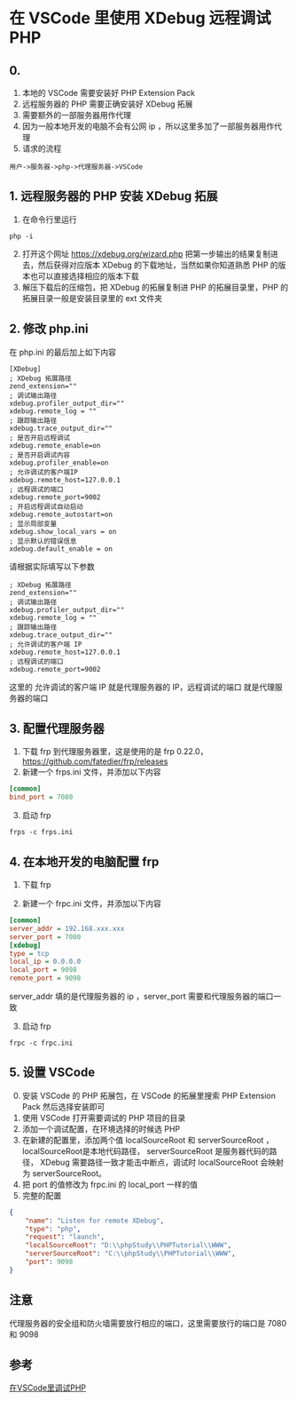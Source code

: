 # 在 VSCode 里使用 XDebug 远程调试 PHP

## 0.
1. 本地的 VSCode 需要安装好 PHP Extension Pack
2. 远程服务器的 PHP 需要正确安装好 XDebug 拓展
3. 需要额外的一部服务器用作代理
4. 因为一般本地开发的电脑不会有公网 ip ，所以这里多加了一部服务器用作代理
5. 请求的流程
```plaintext
用户->服务器->php->代理服务器->VSCode
```

## 1. 远程服务器的 PHP 安装 XDebug 拓展
1. 在命令行里运行
```plaintext
php -i
```
2. 打开这个网址 https://xdebug.org/wizard.php 把第一步输出的结果复制进去，然后获得对应版本 XDebug 的下载地址，当然如果你知道熟悉 PHP 的版本也可以直接选择相应的版本下载
3. 解压下载后的压缩包，把 XDebug 的拓展复制进 PHP 的拓展目录里，PHP 的拓展目录一般是安装目录里的 ext 文件夹

## 2. 修改 php.ini
在 php.ini 的最后加上如下内容
```plaintext
[XDebug]
; XDebug 拓展路径
zend_extension=""
; 调试输出路径
xdebug.profiler_output_dir=""
xdebug.remote_log = ""
; 跟踪输出路径
xdebug.trace_output_dir=""
; 是否开启远程调试
xdebug.remote_enable=on
; 是否开启调试内容
xdebug.profiler_enable=on
; 允许调试的客户端IP
xdebug.remote_host=127.0.0.1
; 远程调试的端口
xdebug.remote_port=9002
; 开启远程调试自动启动
xdebug.remote_autostart=on
; 显示局部变量
xdebug.show_local_vars = on
; 显示默认的错误信息
xdebug.default_enable = on
```
请根据实际填写以下参数
```plaintext
; XDebug 拓展路径
zend_extension=""
; 调试输出路径
xdebug.profiler_output_dir=""
xdebug.remote_log = ""
; 跟踪输出路径
xdebug.trace_output_dir=""
; 允许调试的客户端 IP
xdebug.remote_host=127.0.0.1
; 远程调试的端口
xdebug.remote_port=9002
```
这里的 允许调试的客户端 IP 就是代理服务器的 IP，远程调试的端口 就是代理服务器的端口

## 3. 配置代理服务器
1. 下载 frp 到代理服务器里，这是使用的是 frp 0.22.0，https://github.com/fatedier/frp/releases
2. 新建一个 frps.ini 文件，并添加以下内容
````ini
[common]
bind_port = 7080
````

3. 启动 frp
````plaintext
frps -c frps.ini
````

## 4. 在本地开发的电脑配置 frp
1. 下载 frp

2. 新建一个 frpc.ini 文件，并添加以下内容
````ini
[common]
server_addr = 192.168.xxx.xxx
server_port = 7080
[xdebug]
type = tcp
local_ip = 0.0.0.0
local_port = 9098
remote_port = 9098
````
server_addr 填的是代理服务器的 ip ，server_port 需要和代理服务器的端口一致

3. 启动 frp
````plaintext
frpc -c frpc.ini
````

## 5. 设置 VSCode
0. 安装 VSCode 的 PHP 拓展包，在 VSCode 的拓展里搜索 PHP Extension Pack 然后选择安装即可
1. 使用 VSCode 打开需要调试的 PHP 项目的目录
2. 添加一个调试配置，在环境选择的时候选 PHP
3. 在新建的配置里，添加两个值 localSourceRoot 和 serverSourceRoot ，localSourceRoot是本地代码路径， serverSourceRoot 是服务器代码的路径， XDebug 需要路径一致才能击中断点，调试时 localSourceRoot 会映射为 serverSourceRoot。
4. 把 port 的值修改为 frpc.ini 的 local_port 一样的值
5. 完整的配置
````json
{
    "name": "Listen for remote XDebug",
    "type": "php",
    "request": "launch",
    "localSourceRoot": "D:\\phpStudy\\PHPTutorial\\WWW",
    "serverSourceRoot": "C:\\phpStudy\\PHPTutorial\\WWW",
    "port": 9098
}
````

## 注意
代理服务器的安全组和防火墙需要放行相应的端口，这里需要放行的端口是 7080 和 9098
## 参考
<a href="#title=在VSCode里调试PHP">在VSCode里调试PHP</a>